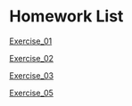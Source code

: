 # Homework List
[Exercise_01](https://github.com/QiFengPan1/compuational_physics_N2015301020113/blob/master/Exercise_01.md)

[Exercise_02](https://github.com/QiFengPan1/compuational_physics_N2015301020113/blob/master/exercise_02.md)

[Exercise_03](https://github.com/QiFengPan1/compuational_physics_N2015301020113/blob/master/report.md)

[Exercise_05](https://github.com/QiFengPan1/compuational_physics_N2015301020113/blob/master/exercise_05.md)
